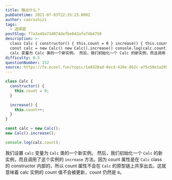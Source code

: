 ```yaml
---
title: 输出什么？
pubDatetime: 2021-07-03T22:35:25.000Z
author: caorushizi
tags:
  - 选择题
postSlug: f7a3a49a734074defbe042afe74b4750
description: >-
  class Calc { constructor() { this.count = 0 } increase() { this.count ++ } }
  const calc = new Calc() new Calc().increase() console.log(calc.count) 我们设置
  calc 变量为 Calc 类的一个新实例。 然后，我们初始化一个 Calc 的新实例，而且调用
difficulty: 0.5
questionNumber: 152
source: https://fe.ecool.fun/topic/1e8328ad-0ecd-428e-862c-a75c50e1a205
---
```


```javascript
class Calc {
  constructor() {
    this.count = 0;
  }

  increase() {
    this.count++;
  }
}

const calc = new Calc();
new Calc().increase();

console.log(calc.count);
```

我们设置 `calc` 变量为 `Calc` 类的一个新实例。 然后，我们初始化一个 `Calc` 的新实例，而且调用了这个实例的 `increase` 方法。因为 count 属性是在 `Calc` class 的 constructor 内部的，所以 count 属性不会在 `Calc` 的原型链上共享出去。这就意味着 calc 实例的 count 值不会被更新，count 仍然是 `0`。

